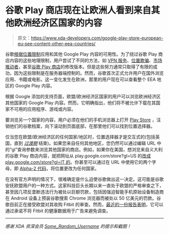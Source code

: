 # 谷歌 Play 商店现在让欧洲人看到来自其他欧洲经济区国家的内容

> 原文：<https://www.xda-developers.com/google-play-store-european-eu-see-content-other-eea-countries/>

谷歌[根据位置限制](https://support.google.com/googleplay/android-developer/answer/7550024?hl=en)应用和其他 Google Play 内容的可用性。为了绕过谷歌 Play 商店内容的这些地理限制，用户尝试了不同的方法，如 [VPN 服务](https://forum.xda-developers.com/showthread.php?t=2155761)、[位置欺骗](https://www.xda-developers.com/fake-android-location/)、[市场推动者](https://code.google.com/archive/p/market-enabler/)，甚至[谷歌 Play 商店](https://www.xda-developers.com/modified-google-play-store-removes-country-restrictions/)的修改版本。但是这些努力通常只取得了有限的成功，因为这些限制是在服务器端控制的。然而，谷歌首次正式允许用户在国外浏览应用、书籍或电影。这一变化发生在欧洲，那里的用户现在可以查看整个 EEA 地区的 Google Play 内容。

根据 Google 添加的支持页面，欧盟/欧洲经济区国家的用户可以浏览欧洲经济区其他国家的 Google Play 内容。然而，它明确指出，他们将不被允许下载在其国家不可用的应用程序、游戏或内容。

要浏览另一个国家的内容，用户必须在他们的手机浏览器上打开 [Play Store](http://play.google.com/store) ，注销他们的谷歌档案，向下滚动到页面底部，在那里他们可以找到位置选择器。

仅当您在欧盟/欧洲经济区的任何国家/地区时，位置选择器才是交互式的(包括英国，直到 [*过渡期*](https://www.gov.uk/transition) 结束)。如果您来自任何其他地区，您仍然可以通过编辑 URL 中的“gl”查询参数来浏览其他国家的商店。例如，如果你在美国，想浏览来自义大利的谷歌 Play 商店内容，就把网址从 play.google.com/store?gl=US 的[改成 play.google.com/store?gl=IT 的](http://play.google.com/store?gl=US)。你甚至可以通过在 URL 中使用它的两个字母，即 [Alpha-2 代码](https://www.iban.com/country-codes)，将位置更改为任何国家。

在没有官方声明的情况下，很难确定是什么迫使谷歌做出这一决定。这可能是谷歌安抚欧盟用户的一种方式。这家科技巨头长期以来一直处于欧盟的严格审查之下，甚至因几项反垄断违法行为被处以巨额罚款，包括因强迫智能手机原始设备制造商在 Android 设备上预装谷歌搜索 Chrome 浏览器而被处以 50 亿美元的罚款。谷歌目前正在接受欧盟对其收购 Fitbit 的审查。然而，[最近的一份报告表明](https://www.reuters.com/article/us-fitbit-m-a-alphabet-eu-exclusive/exclusive-google-can-ward-off-eu-antitrust-probe-into-fitbit-deal-with-data-pledge-idUSKBN24A2BG)，它可以通过承诺不将 Fitbit 的健康数据用于广告来避免调查。

* * *

*感谢 XDA 资深会员 [Some_Random_Username](https://forum.xda-developers.com/member.php?u=8234677) 的提示和截图！*